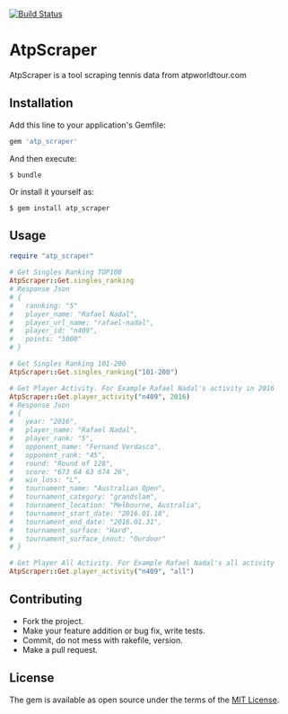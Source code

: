[![Build Status](https://travis-ci.org/mosuke5/atp_scraper.svg?branch=master)](https://travis-ci.org/mosuke5/atp_scraper)
# AtpScraper
AtpScraper is a tool scraping tennis data from atpworldtour.com

## Installation

Add this line to your application's Gemfile:

```ruby
gem 'atp_scraper'
```

And then execute:

    $ bundle

Or install it yourself as:

    $ gem install atp_scraper

## Usage
```ruby
require "atp_scraper"

# Get Singles Ranking TOP100
AtpScraper::Get.singles_ranking
# Response Json
# {
#   rannking: "5"
#   player_name: "Rafael Nadal",
#   player_url_name: "rafael-nadal",
#   player_id: "n409",
#   points: "5000"
# }

# Get Singles Ranking 101-200
AtpScraper::Get.singles_ranking("101-200")

# Get Player Activity. For Example Rafael Nadal's activity in 2016
AtpScraper::Get.player_activity("n409", 2016)
# Response Json
# {
#   year: "2016",
#   player_name: "Rafael Nadal",
#   player_rank: "5",
#   opponent_name: "Fernand Verdasco",
#   opponent_rank: "45",
#   round: "Round of 128",
#   score: "673 64 63 674 26",
#   win_loss: "L",
#   tournament_name: "Australian Open",
#   tournament_category: "grandslam",
#   tournament_location: "Melbourne, Australia",
#   tournament_start_date: "2016.01.18",
#   tournament_end_date: "2016.01.31",
#   tournament_surface: "Hard",
#   tournament_surface_inout: "Ourdoor"
# }

# Get Player All Activity. For Example Rafael Nadal's all activity
AtpScraper::Get.player_activity("n409", "all")
```

## Contributing
- Fork the project.
- Make your feature addition or bug fix, write tests.
- Commit, do not mess with rakefile, version.
- Make a pull request.


## License
The gem is available as open source under the terms of the [MIT License](http://opensource.org/licenses/MIT).

